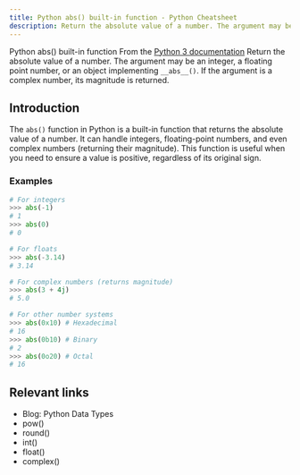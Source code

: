 ```yaml
---
title: Python abs() built-in function - Python Cheatsheet
description: Return the absolute value of a number. The argument may be an integer, a floating point number, or an object implementing __abs__(). If the argument is a complex number, its magnitude is returned.
---
```


<base-title :title="frontmatter.title" :description="frontmatter.description">
Python abs() built-in function
</base-title>

<base-disclaimer>
  <base-disclaimer-title>
    From the <a target="_blank" href="https://docs.python.org/3/library/functions.html#abs">Python 3 documentation</a>
  </base-disclaimer-title>
  <base-disclaimer-content>
    Return the absolute value of a number. The argument may be an integer, a floating point number, or an object implementing <code>__abs__()</code>. If the argument is a complex number, its magnitude is returned.
  </base-disclaimer-content>
</base-disclaimer>

## Introduction

The `abs()` function in Python is a built-in function that returns the absolute value of a number. It can handle integers, floating-point numbers, and even complex numbers (returning their magnitude). This function is useful when you need to ensure a value is positive, regardless of its original sign.

### Examples

```python
# For integers
>>> abs(-1)
# 1
>>> abs(0)
# 0

# For floats
>>> abs(-3.14)
# 3.14

# For complex numbers (returns magnitude)
>>> abs(3 + 4j)
# 5.0

# For other number systems
>>> abs(0x10) # Hexadecimal
# 16
>>> abs(0b10) # Binary
# 2
>>> abs(0o20) # Octal
# 16
```

## Relevant links

- <router-link to="/blog/python-data-types">Blog: Python Data Types</router-link>
- <router-link to="/builtin/pow">pow()</router-link>
- <router-link to="/builtin/round">round()</router-link>
- <router-link to="/builtin/int">int()</router-link>
- <router-link to="/builtin/float">float()</router-link>
- <router-link to="/builtin/complex">complex()</router-link>
